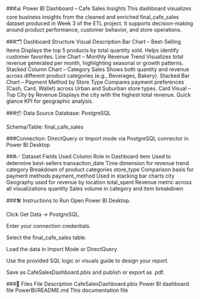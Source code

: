 ###📊 Power BI Dashboard – Cafe Sales Insights
This dashboard visualizes core business insights from the cleaned and enriched final_cafe_sales dataset produced in Week 3 of the ETL project. It supports decision-making around product performance, customer behavior, and store operations.

###🗂️ Dashboard Structure
Visual	Description
Bar Chart – Best-Selling Items	Displays the top 5 products by total quantity sold. Helps identify customer favorites.
Line Chart – Monthly Revenue Trend	Visualizes total revenue generated per month, highlighting seasonal or growth patterns.
Stacked Column Chart – Category Sales	Shows both quantity and revenue across different product categories (e.g., Beverages, Bakery).
Stacked Bar Chart – Payment Method by Store Type	Compares payment preferences (Cash, Card, Wallet) across Urban and Suburban store types.
Card Visual – Top City by Revenue	Displays the city with the highest total revenue. Quick glance KPI for geographic analysis.

###📦 Data Source
Database: PostgreSQL

Schema/Table: final_cafe_sales

###Connection: DirectQuery or Import mode via PostgreSQL connector in Power BI Desktop

###✅ Dataset Fields Used
Column	Role in Dashboard
item	Used to determine best-sellers
transaction_date	Time dimension for revenue trend
category	Breakdown of product categories
store_type	Comparison basis for payment methods
payment_method	Used in stacking bar charts
city	Geography used for revenue by location
total_spent	Revenue metric across all visualizations
quantity	Sales volume in category and item breakdown

###🛠️ Instructions to Run
Open Power BI Desktop.

Click Get Data → PostgreSQL.

Enter your connection credentials.

Select the final_cafe_sales table.

Load the data in Import Mode or DirectQuery.

Use the provided SQL logic or visuals guide to design your report.

Save as CafeSalesDashboard.pbix and publish or export as .pdf.

###📁 Files
File	Description
CafeSalesDashboard.pbix	Power BI dashboard file
PowerBI/README.md	This documentation file